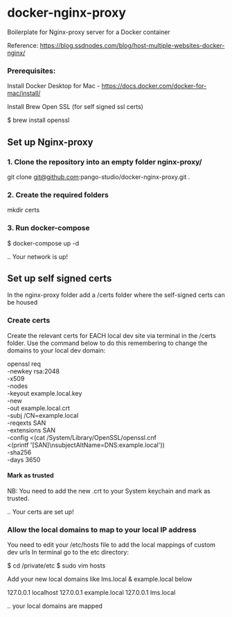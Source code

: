 # docker-nginx-proxy
Boilerplate for Nginx-proxy server for a Docker container

Reference: https://blog.ssdnodes.com/blog/host-multiple-websites-docker-nginx/ 

### Prerequisites:

Install Docker Desktop for Mac - https://docs.docker.com/docker-for-mac/install/ 

Install Brew Open SSL (for self signed ssl certs)

 $ brew install openssl

## Set up Nginx-proxy

### 1. Clone the repository into an empty folder nginx-proxy/
git clone git@github.com:pango-studio/docker-nginx-proxy.git .

### 2. Create the required folders
mkdir certs

### 3. Run docker-compose
$ docker-compose up -d

.. Your network is up!

## Set up self signed certs
In the nginx-proxy folder add a /certs folder where the self-signed certs can be housed

### Create certs
Create the relevant certs for EACH local dev site via terminal in the /certs folder. Use the command below to do this remembering to change the domains to your local dev domain:

openssl req \
    -newkey rsa:2048 \
    -x509 \
    -nodes \
    -keyout example.local.key \
    -new \
    -out example.local.crt \
    -subj /CN=example.local \
    -reqexts SAN \
    -extensions SAN \
    -config <(cat /System/Library/OpenSSL/openssl.cnf \
        <(printf '[SAN]\nsubjectAltName=DNS:example.local')) \
    -sha256 \
    -days 3650
    
#### Mark as trusted
NB: You need to add the new .crt to your System keychain and mark as trusted.

.. Your certs are set up!

### Allow the local domains to map to your local IP address

You need to edit your /etc/hosts file to add the local mappings of custom dev urls
In terminal go to the etc directory:

$ cd /private/etc
$ sudo vim hosts

Add your new local domains like lms.local & example.local below

127.0.0.1   localhost
127.0.0.1   example.local
127.0.0.1   lms.local

.. your local domains are mapped

